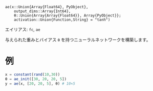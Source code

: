 ```
ae(x::Union{Array{Float64}, PyObject}, 
    output_dims::Array{Int64}, 
    θ::Union{Array{Array{Float64}}, Array{PyObject}};
    activation::Union{Function,String} = "tanh")
```

エイリアス: `fc`, `ae`

与えられた重みとバイアス `θ` を持つニューラルネットワークを構築します。

# 例

```julia
x = constant(rand(10,30))
θ = ae_init([30, 20, 20, 5])
y = ae(x, [20, 20, 5], θ) # 10×5
```
